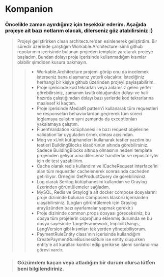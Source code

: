 # Kompanion

### Öncelikle zaman ayırdığınız için teşekkür ederim. Aşağıda projeye ait bazı notlarım olacak, dilerseniz göz atabilirsiniz :)

> Projeyi geliştirirken clean architecture'dan esinlenerek geliştirdim. Bir süredir üzerinde çalıştığım Workable.Architecture isimli github repolarımın içerisinde bulunan projeden template yaratarak projeye başladım. Bundan dolayı proje içerisinde kullanmadığım kısımlar olabilir şimdiden kusura bakmayın.
>> + Workable.Architecture projemi görüp onu da incelemek isterseniz bana ulaşmanız yeterli olacaktır. İstediğiniz herhangi bir kişiye github üzerinden projeyi paylaşabilirim.
>> + Proje içerisinde kod tekrarları veya anlamsız gelen yerler görebilirsiniz, zamanım kısıtlı olduğundan dolayı ve hali hazırda çalıştığımdan dolayı bazı yerlerde kod tekrarlarına maalesef ki kaçtım.
>> + Proje içerisinde MediatR pattern'i kullanarak tüm requestleri ve responseları behaviorlardan geçirerek tüm süreci loglamaya çalıştım aynı zamanda da exceptionları yakalamaya çalıştım.
>> + FluentValidation kütüphanesi ile bazı request objelerine validation'lar uyguladım örnek olması açısından.
>> + Moq ve xUnit kütüphaneleri kullanarak testler yazdım bu testleri BuildingBlocks klasörünün altında görebilirsiniz. Sadece BuildingBlocks altında olmasının nedeni template projemden geliyor ama dilerseniz handlerlar ve repositoryler için de test yazabilirim.
>> + Cache olarak redis kullandım ve ICacheRequest interface'ini alan tüm requestler cachelenerek sonrasında cacheden getiriliyor. Örneğini GetProductQuery de görebilirsiniz.
>> + Log olarak Serilog kütüphanesini kullandım ve Graylog üzerinden görüntülemeler sağladım.
>> + MySQL, Redis ve Graylog'a ait docker compose dosyalarını proje dizininde bulunan Composers klasörü içerisinden ulaşabilirsiniz. (Logları görüntülemek için Graylog arayüzünden bazı ayarlamalar yapmak gerekir.)
>> + Proje dizininde common.props dosyası göreceksiniz, bu dosya tüm projelerin csproj'unu eklenmiş durumda ve bu dosya sayesinde TargetFramework, ImplicitUsings, LangVersion gibi kısımları tek yerden yönetebiliyorum.
>> + PaymentRuleEntity class'ının içerisinde kullandığım CreatePaymentRuleBusinessRule ise entity oluşurken entity'e ait kuralları kontrol edip gerikirse işlemi sonlandırma görevi vardır.

> ### Gözümdem kaçan veya atladığım bir durum olursa lütfen beni bilgilendiriniz.


